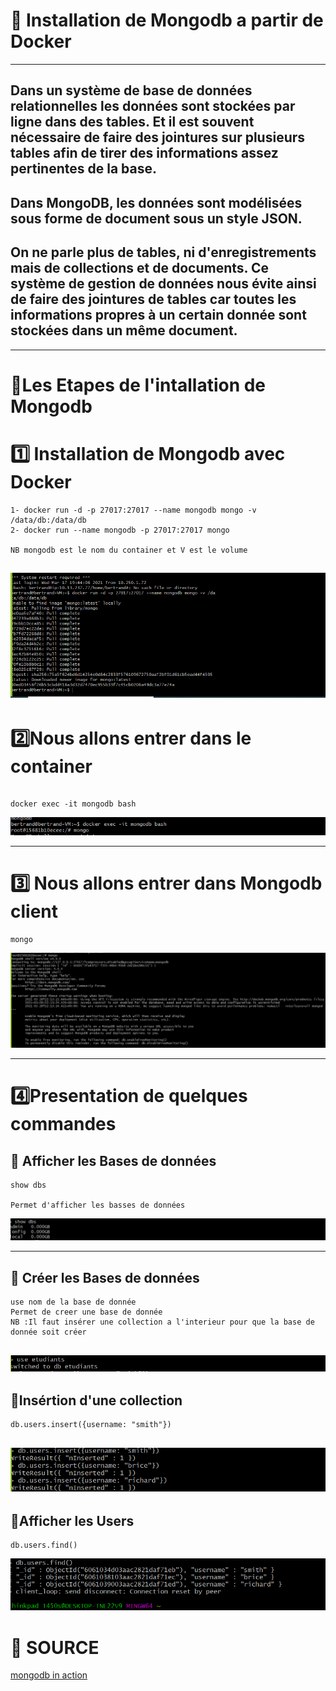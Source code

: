 # :rainbow: Installation de Mongodb a partir de Docker 
------
## Dans un système de base de données relationnelles les données sont stockées par ligne dans des tables. Et il est souvent nécessaire de faire des jointures sur plusieurs tables afin de tirer des informations assez pertinentes de la base.
## Dans MongoDB, les données sont modélisées sous forme de document sous un style JSON.
## On ne parle plus de tables, ni d'enregistrements mais de collections et de documents. Ce système de gestion de données nous évite ainsi de faire des jointures de tables car toutes les informations propres à un certain donnée sont stockées dans un même document.
------
 # :rainbow:Les Etapes de l'intallation de Mongodb
# :one: Installation de Mongodb avec Docker 
```
1- docker run -d -p 27017:27017 --name mongodb mongo -v /data/db:/data/db
2- docker run --name mongodb -p 27017:27017 mongo

NB mongodb est le nom du container et V est le volume 
```
![image](pp1.PNG)
------
# :two:Nous allons entrer dans le container 

```

docker exec -it mongodb bash 
```
![image](pp2.PNG)

-----
# :three: Nous allons entrer dans Mongodb client

```
mongo
```
![image](pp33.PNG)

------
# :four:Presentation de quelques commandes 
## :pushpin: Afficher les Bases de données 
```
show dbs

Permet d'afficher les basses de données 
```
![image](pp44.PNG)

----
## :pushpin: Créer les Bases de données
```
use nom de la base de donnée
Permet de creer une base de donnée
NB :Il faut insérer une collection a l'interieur pour que la base de donnée soit créer

```
![image](pp55.PNG)
----
## :pushpin:Insértion d'une collection  
```
db.users.insert({username: "smith"})
```
![image](pp66.PNG)
----
## :pushpin:Afficher les Users 

```
db.users.find()
```
![image](pp77.PNG)

# :rainbow: SOURCE 

[mongodb in action](https://www.manning.com/books/mongodb-in-action?utm_source=google&utm_medium=search&utm_campaign=dynamicsearch&gclid=Cj0KCQjw0oCDBhCPARIsAII3C_GTlAKkU9nPihdHKazqb1mOHflynx2S42cA4NLQcOPV8aZ_kakxPwEaAtFpEALw_wcB)
